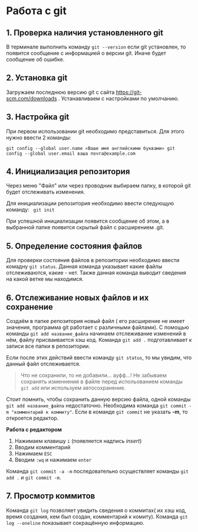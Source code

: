 # Работа с git 

## 1. Проверка наличия установленного git
В терминале выполнить команду `git --version`
если git установлен, то появится сообщение с информацией о версии git. Иначе будет сообщение об ошибке.

## 2. Установка git
Загружаем последнюю версию git с сайта https://git-scm.com/downloads . Устанавливаем с настройками по умолчанию. 

## 3. Настройка git
При первом использовании git необходимо представиться. Для этого нужно ввести 2 команды:
```
git config --global user.name «Ваше имя английскими буквами» git config --global user.email ваша почта@example.com
```
## 4. Инициализация репозитория
Через меню "Файл" или через проводник выбираем папку, в которой git будет отслеживать изменения.

Для инициализации репозитория необходимо ввести следующую команду:
` git init`

При успешной инициализации появится сообщение об этом, а в выбранной папке появится скрытый файл с расширением .git.

## 5. Определение состояния файлов
Для проверки состояния файлов в репозитории необходимо ввести комадну `git status`.
Данная команда указывает какие файлы отслеживаются, какие - нет. Также данная команда выводит сведения на какой ветке мы находимся.
  ## 6. Отслеживание новых файлов и их сохранение 
  Создаём в папке репозитория новый файл ( его расширение не имеет значения, программа git работает с различными файлами). С помощью команды `git add название_файла` начинаем отслеживание изменений в нём, файлу присваивается хэш код. Команда `git add .` подготавливает к записи все папки в репозитории.
  
  Если после этих действий ввести команду `git status`, то мы увидим, что данный файл отслеживается.
  > Что не сохранили, то не добавили... ауфф...! Не забываем сохранять изменнения в файле перед испольованием команды `git add` или используем автосохранение.

Стоит помнить, чтобы сохранить данную версию файла, одной команды `git add название_файла` недостаточно. Необходима команда `git commit -m "комментарий к коммиту"`. Если в команде `git commit` не указать **-m**, то откроется редактор. 

**Работа c редактором** 

1. Нажимаем клавишу `i` (появляется надпись *insert*)
2. Вводим комментарий
3. Нажимаем `ESC`
4. Вводим `:wq` и нажимаем `enter`

Команда `git commit -a -m` последовательно осуществляет команды `git add .` и `git commit -m`.

## 7. Просмотр коммитов
Команда `git log` позволяет увидить сведения о коммитах( их хэш код, время создания, кем был создан, комментарий к комиту). Команда `git log --oneline` показывает сокращённую информацию. 